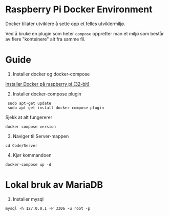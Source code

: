 # Raspberry Pi Docker Environment

Docker tillater utviklere å sette opp et felles utviklermiljø. 

Ved å bruke en plugin som heter `compose` oppretter man et miljø som består av flere "konteinere" alt fra samme fil.

# Guide
1. Installer docker og docker-compose

[Installer Docker på raspberry pi (32-bit)](https://docs.docker.com/engine/install/raspberry-pi-os/)

2. Installer docker-compose plugin

```
 sudo apt-get update
 sudo apt-get install docker-compose-plugin
```

Sjekk at alt fungererer

```
docker compose version
```

3. Naviger til Server-mappen

```
cd Code/Server
```

4. Kjør kommandoen

```
docker-compose up -d
```

# Lokal bruk av MariaDB

1. Installer mysql

```
mysql -h 127.0.0.1 -P 3306 -u root -p
```
